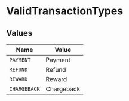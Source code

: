# ValidTransactionTypes


## Values

| Name         | Value        |
| ------------ | ------------ |
| `PAYMENT`    | Payment      |
| `REFUND`     | Refund       |
| `REWARD`     | Reward       |
| `CHARGEBACK` | Chargeback   |
